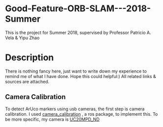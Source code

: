 # Good-Feature-ORB-SLAM---2018-Summer
This is the project for Summer 2018, supervised by Professor Patricio A. Vela &amp; Yipu Zhao

# Description
There is nothing fancy here, just want to write down my experience to remind me of what I have done. Hope this could helpful:) 
All related links &amp; sources are attached.

## Camera Calibration
To detect ArUco markers using usb cameras, the first step is camera calibration. I used [camera_calibration](http://wiki.ros.org/camera_calibration) , a ros package, to implement this. To be more specific, my camera is [UC20MPD_ND](https://store.spinelelectronics.com/UC20MPD_ND)
